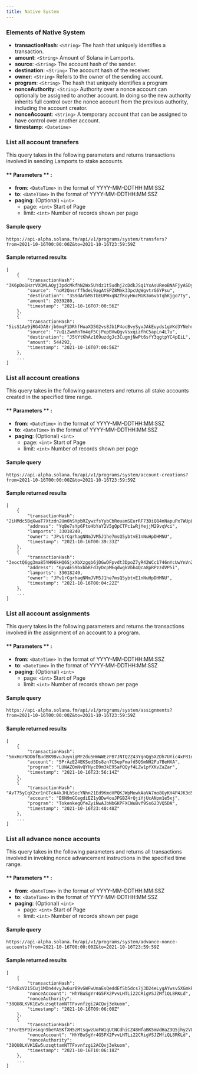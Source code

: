 ```yaml
---
title: Native System
---
```


### Elements of Native System
* **transactionHash**: `<String>` The hash that uniquely identifies a transaction.
* **amount**: `<String>` Amount of Solana in Lamports.
* **source**: `<String>` The account hash of the sender.
* **destination**: `<String>` The account hash of the receiver.
* **owner**: `<String>` Refers to the owner of the sending account.
* **program**: `<String>` The hash that uniquely identifies a program
* **nonceAuthority**: `<String>` Authority over a nonce account can optionally be assigned to another account. In doing so the new authority inherits full control over the nonce account from the previous authority, including the account creator.
* **nonceAccount**: `<String>` A temporary account that can be assigned to have control over another account.
* **timestamp**: `<Datetime>`

### List all account transfers

This query takes in the following parameters and returns transactions involved in sending Lamports to stake accounts.

#### ** Parameters ** :

- **from**: `<DateTime>` in the format of YYYY-MM-DDTHH:MM:SSZ
- **to**: `<DateTime>` in the format of YYYY-MM-DDTHH:MM:SSZ
- **paging**: (Optional) `<int>`
  - page: `<int>` Start of Page
  - limit: `<int>` Number of records shown per page

#### Sample query
```
https://api-alpha.solana.fm/api/v1/programs/system/transfers?from=2021-10-16T00:00:00Z&to=2021-10-16T23:59:59Z
```
#### Sample returned results
```
[
    {
        "transactionHash": "3K6pDo1HzrVXQWLAQyj3pdcMkfhN2Wx5UYdz1t5udhj2cDdkJSq1YxAsUReoBNAFjyASDyJJ9bhdQ7AZuzuSu1xg",
        "source": "noM2QnsrffhdeL9agAtSPZ8Mmk33pcUgWgvtrG6YPsu",
        "destination": "3S9dArbMSTbEUPWxqNZfKoyHncMGK3o6vbTqhKjgo7Ty",
        "amount": 2039280,
        "timestamp": "2021-10-16T07:00:56Z"
    },
    {
        "transactionHash": "5isS1Ae9jRG4DA8rjb6mqF1DRhfHuaXD5G2vs8Jb1P4ocBvySyvJAkEuyds1gVKd3YNehm8q89HSaKKGWxWmJKfU",
        "source": "7uQiZwmRnTm4qf5CjPupBVwQgvVsxqizfhC5apLn4L7u",
        "destination": "J5tYtKhAz169uzdgJc3CugmjNwPt6sfY3qgtpYC4pEiL",
        "amount": 544292,
        "timestamp": "2021-10-16T07:00:56Z"
    },
    ...
]
```

### List all account creations

This query takes in the following parameters and returns all stake accounts created in the specified time range.

#### ** Parameters ** :

- **from**: `<DateTime>` in the format of YYYY-MM-DDTHH:MM:SSZ
- **to**: `<DateTime>` in the format of YYYY-MM-DDTHH:MM:SSZ
- **paging**: (Optional) `<int>`
  - page: `<int>` Start of Page
  - limit: `<int>` Number of records shown per page

#### Sample query
```
https://api-alpha.solana.fm/api/v1/programs/system/account-creations?from=2021-10-16T00:00:00Z&to=2021-10-16T23:59:59Z
```
#### Sample returned results
```
[
    {
        "transactionHash": "2iHMdc5BqXwaT7Xtzdn2Um6hSYpbRZywzfsYybCbRouamSEurRF73DiQ84nNapuPx7WUpLyUwAjzp7yNtHs66a7q",
        "address": "YqBe7sYp6FtoHbYaY2V5gQpCTPc1wRjYejjM29vqVci",
        "lamports": 33018240,
        "owner": "JPv1rCqrhagNNmJVM5J1he7msQ5ybtvE1nNuHpDHMNU",
        "timestamp": "2021-10-16T00:39:33Z"
    },
    {
        "transactionHash": "3eoctQ6gg3ma85YH96kHQ6SjxXbXzgqb6jDGwDFpvdt3DpoZ7yR42WCc1746nYcUwYnVn2jaJHLqJE8qj5NredcK",
        "address": "6pvAE59bxbbRFd3yDcpMEqdwgkVbh4Qca8pRPzzdVP5i",
        "lamports": 33018240,
        "owner": "JPv1rCqrhagNNmJVM5J1he7msQ5ybtvE1nNuHpDHMNU",
        "timestamp": "2021-10-16T00:04:22Z"
    },
    ...
]
```

### List all account assignments

This query takes in the following parameters and returns the transactions involved in the assignment of an account to a program.

#### ** Parameters ** :

- **from**: `<DateTime>` in the format of YYYY-MM-DDTHH:MM:SSZ
- **to**: `<DateTime>` in the format of YYYY-MM-DDTHH:MM:SSZ
- **paging**: (Optional) `<int>`
  - page: `<int>` Start of Page
  - limit: `<int>` Number of records shown per page

#### Sample query
```
https://api-alpha.solana.fm/api/v1/programs/system/assignments?from=2021-10-16T00:00:00Z&to=2021-10-16T23:59:59Z
```
#### Sample returned results
```
[
    {
        "transactionHash": "5mxHcrNDD6fBudBK9BvuJuynigMF2du5HmWWEzFB7JNTQ2Z43YqnQg5XZDh7UYic4xFR1dq5nSRyX2DKgVKJB3nk",
        "account": "5PrAzE24EKSed5Ds8zn7C5epFmafd5QSmNH2Fu7BeHXA",
        "program": "LUNAZQmNvQYHycB9m3kE95afQQyf4LZw1pfXKvZaZar",
        "timestamp": "2021-10-16T23:56:14Z"
    },
    {
        "transactionHash": "AvT75yCqX2xr1nGTcA4kJHLhSocYNhn21Ed9KmoVPQKJWpMewkAaVA7mo8GyKH4P4JK3d5hgQEZCUwxG6gqCJSh",
        "account": "E6N9mGCegdiEZ1yQDw4ouJPGBZ4rQjiYjUcANpm1e5xj",
        "program": "TokenkegQfeZyiNwAJbNbGKPFXCWuBvf9Ss623VQ5DA",
        "timestamp": "2021-10-16T23:40:48Z"
    },
    ...
]
```

### List all advance nonce accounts

This query takes in the following parameters and returns all transactions involved in invoking nonce advancement instructions in the specified time range.

#### ** Parameters ** :

- **from**: `<DateTime>` in the format of YYYY-MM-DDTHH:MM:SSZ
- **to**: `<DateTime>` in the format of YYYY-MM-DDTHH:MM:SSZ
- **paging**: (Optional) `<int>`
  - page: `<int>` Start of Page
  - limit: `<int>` Number of records shown per page

#### Sample query
```
https://api-alpha.solana.fm/api/v1/programs/system/advance-nonce-accounts?from=2021-10-16T00:00:00Z&to=2021-10-16T23:59:59Z
```
#### Sample returned results
```
[
    {
        "transactionHash": "5PdExV215Cuj1MDn44vyJw6urB9vGWFwUmaEsQeddEfSb5dcs7j3D24eLygAYwsv5XGmkk44Yge4tsrkahb3BBPv",
        "nonceAccount": "HhYBuSgYr4G5FX2PvvLHTLi22CRigVSJZMfiQL8RKLd",
        "nonceAuthority": "38QU8LKVK1Ew5uzsqttamNTTFxvnfzgi2ACQvj3ekuom",
        "timestamp": "2021-10-16T09:06:00Z"
    },
    {
        "transactionHash": "3ForE5F9ivsnqn9beYASKfXH5zMtsqwzUoFW1qUtNCdhiCZ48HfaBK5mVdHaZ3Q5jhy2VUDRuvMDZVc7PsuvYTKk",
        "nonceAccount": "HhYBuSgYr4G5FX2PvvLHTLi22CRigVSJZMfiQL8RKLd",
        "nonceAuthority": "38QU8LKVK1Ew5uzsqttamNTTFxvnfzgi2ACQvj3ekuom",
        "timestamp": "2021-10-16T10:06:18Z"
    },
    ...
]
```
